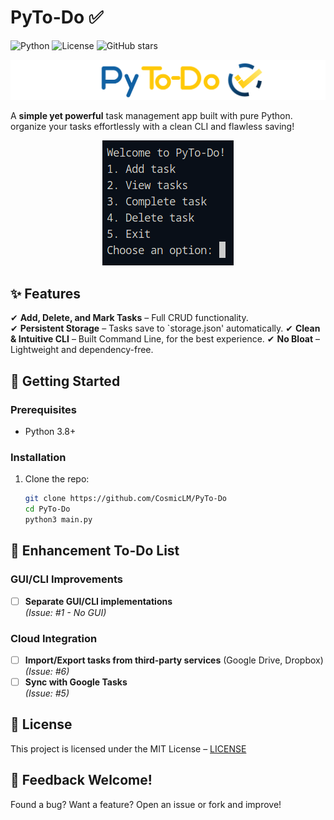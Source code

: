 



#  PyTo-Do ✅

![Python](https://img.shields.io/badge/Python-3.8%2B-blue)
![License](https://img.shields.io/badge/License-MIT-green)
![GitHub stars](https://img.shields.io/github/stars/CosmicLM/PyTo-Do?style=social)

![alt text](/assets/Py-ToDoLogo.png)

A **simple yet powerful** task management app built with pure Python. organize your tasks effortlessly with a clean CLI and flawless saving!

<p align="center">
  <img src="/assets/image.png">
</p>

## ✨ Features  
✔ **Add, Delete, and Mark Tasks** – Full CRUD functionality.  
✔ **Persistent Storage** – Tasks save to `storage.json' automatically.
✔ **Clean & Intuitive CLI** – Built Command Line, for the best experience.
✔ **No Bloat** – Lightweight and dependency-free.  

## 🚀 Getting Started  

### Prerequisites  
- Python 3.8+    

### Installation  
1. Clone the repo:  
   ```bash
   git clone https://github.com/CosmicLM/PyTo-Do
   cd PyTo-Do
   python3 main.py
   ```

## 🚀 Enhancement To-Do List

### GUI/CLI Improvements
- [ ] **Separate GUI/CLI implementations**  
  *(Issue: #1 - No GUI)*  

### Cloud Integration
- [ ] **Import/Export tasks from third-party services** (Google Drive, Dropbox)  
  *(Issue: #6)*  
- [ ] **Sync with Google Tasks**  
  *(Issue: #5)*  

## 📜 License
This project is licensed under the MIT License –  [LICENSE](https://github.com/CosmicLM/PyTo-Do/blob/main/LICENSE)


## 💬 Feedback Welcome!
Found a bug? Want a feature? Open an issue or fork and improve!
